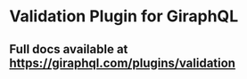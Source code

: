 # Validation Plugin for GiraphQL

## Full docs available at https://giraphql.com/plugins/validation
